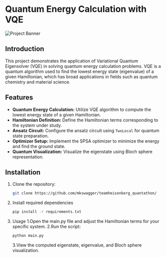  # Quantum Energy Calculation with VQE

![Project Banner](path_to_banner_image)

## Introduction

This project demonstrates the application of Variational Quantum Eigensolver (VQE) in solving quantum energy calculation problems. VQE is a quantum algorithm used to find the lowest energy state (eigenvalue) of a given Hamiltonian, which has broad applications in fields such as quantum chemistry and material science.

## Features

- **Quantum Energy Calculation:** Utilize VQE algorithm to compute the lowest energy state of a given Hamiltonian.
- **Hamiltonian Definition:** Define the Hamiltonian terms corresponding to the system under study.
- **Ansatz Circuit:** Configure the ansatz circuit using `TwoLocal` for quantum state preparation.
- **Optimizer Setup:** Implement the SPSA optimizer to minimize the energy and find the ground state.
- **Quantum Visualization:** Visualize the eigenstate using Bloch sphere representation.

## Installation

1. Clone the repository:

   ```bash
   git clone https://github.com/mkswagger/teamheisenberg_quantathon/

2. Install required dependencies

   ```bash
   pip install -r requirements.txt
3. Usage
   1.Open the main.py file and adjust the Hamiltonian terms for your specific system.
   2.Run the script:
   ```bash
   python main.py
   ```
   3.View the computed eigenstate, eigenvalue, and Bloch sphere visualization.
